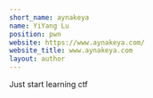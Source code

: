 ```yaml
---
short_name: aynakeya
name: YiYang Lu
position: pwn
website: https://www.aynakeya.com/
website_title: www.aynakeya.com
layout: author
---
```

Just start learning ctf
